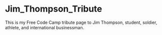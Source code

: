 # Jim_Thompson_Tribute

This is my Free Code Camp tribute page to Jim Thompson, student, soldier, athlete, and international businessman. 
